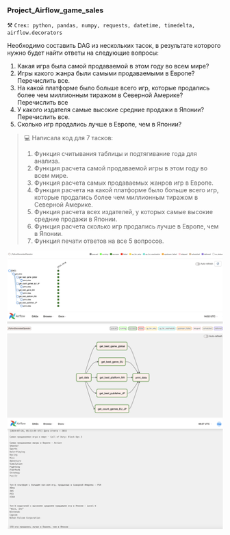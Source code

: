 ### Project_Airflow_game_sales
⚒️ `Стек: python, pandas, numpy, requests, datetime, timedelta, airflow.decorators`

Необходимо составить DAG из нескольких тасок, в результате которого нужно будет найти ответы на следующие вопросы:

1. Какая игра была самой продаваемой в этом году во всем мире?
2. Игры какого жанра были самыми продаваемыми в Европе? Перечислить все.
3. На какой платформе было больше всего игр, которые продались более чем миллионным тиражом в Северной Америке? Перечислить все
4. У какого издателя самые высокие средние продажи в Японии? Перечислить все.
5. Сколько игр продались лучше в Европе, чем в Японии?

> 💻 Написала код для 7 тасков: 
> 1. Функция считывания таблицы и подтягивание года для анализа.
> 2. Функция расчета самой продаваемой игры в этом году во всем мире.
> 3. Функция расчета самых продаваемых жанров игр в Европе.
> 4. Функция расчета на какой платформе было больше всего игр, которые продались более чем миллионным тиражом в Северной Америке.
> 5. Функция расчета всех издателей, у которых самые высокие средние продажи в Японии.
> 6. Функция расчета сколько игр продались лучше в Европе, чем в Японии.
> 7. Функция печати ответов на все 5 вопросов.

![dag](https://github.com/Lanfrena/Project_Airflow_game_sales/blob/main/Dag%20in%20Airflow.png?raw=true)
![graph](https://github.com/Lanfrena/Project_Airflow_game_sales/blob/main/Graph%20in%20Airflow.png)
![result](https://github.com/Lanfrena/Project_Airflow_game_sales/blob/main/Dag%20result%20in%20Airflow.png?raw=true)

